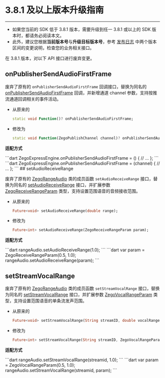 # 3.8.1 及以上版本升级指南

- - -

<Warning title="注意">


- 如果您当前的 SDK 低于 3.8.1 版本，需要升级到任一 3.8.1 或以上的 SDK 版本时，都请务必阅读本文。
- 此外，建议您根据**当前版本号**与**升级目标版本号**，参考 [发布日志](https://doc-zh.zego.im/article/17144) 中两个版本区间的变更说明，检查您的业务相关接口。

</Warning>



在 3.8.1 版本，对以下 API 接口进行废弃变更。

## onPublisherSendAudioFirstFrame

废弃了原有的 `onPublisherSendAudioFirstFrame` 回调接口，替换为同名的 [onPublisherSendAudioFirstFrame](https://doc-zh.zego.im/unique-api/express-video-sdk/zh/dart_flutter/zego_express_engine/ZegoExpressEngine/onPublisherSendAudioFirstFrame.html) 回调，并新增通道 channel 参数，支持按推流通道回调相关的事件活动。
    
- 从原来的

    ```dart
    static void Function()? onPublisherSendAudioFirstFrame;
    ```

- 修改为

    ```dart
    static void Function(ZegoPublishChannel channel)? onPublisherSendAudioFirstFrame;
    ```

**适配方式**

<Tabs>
<Tab title="3.8.1 版本前">
```dart
    ZegoExpressEngine.onPublisherSendAudioFirstFrame = () {
        // ...
    };
    ```
</Tab>
<Tab title="3.8.1 版本及以上">
```dart
    ZegoExpressEngine.onPublisherSendAudioFirstFrame = (channel) {
        // ...
    };
    ```
</Tab>
</Tabs>
## setAudioReceiveRange

废弃了原有的 [ZegoRangeAudio](https://doc-zh.zego.im/unique-api/express-video-sdk/zh/dart_flutter/zego_express_engine/ZegoRangeAudio-class.html) 类的成员函数 `setAudioReceiveRange` 接口，替换为同名的 [setAudioReceiveRange](https://doc-zh.zego.im/unique-api/express-video-sdk/zh/dart_flutter/zego_express_engine/ZegoRangeAudio/setAudioReceiveRange.html) 接口，并扩展参数 [ZegoReceiveRangeParam](https://doc-zh.zego.im/unique-api/express-video-sdk/zh/dart_flutter/zego_express_engine/ZegoReceiveRangeParam-class.html) 类型，支持设置范围语音的音频接收范围。

    
- 从原来的

    ```dart
    Future<void> setAudioReceiveRange(double range);
    ```

- 修改为

    ```dart
    Future<int> setAudioReceiveRange(ZegoReceiveRangeParam param);
    ```

**适配方式**

<Tabs>
<Tab title="3.8.1 版本前">
```dart
rangeAudio.setAudioReceiveRange(1.0);
```
</Tab>
<Tab title="3.8.1 版本及以上">
```dart
var param = ZegoReceiveRangeParam(0.5, 1.0);
rangeAudio.setAudioReceiveRange(param);
```
</Tab>
</Tabs>


## setStreamVocalRange

废弃了原有的 [ZegoRangeAudio](https://doc-zh.zego.im/unique-api/express-video-sdk/zh/dart_flutter/zego_express_engine/ZegoRangeAudio-class.html) 类的成员函数 `setStreamVocalRange` 接口，替换为同名的 [setStreamVocalRange](https://doc-zh.zego.im/unique-api/express-video-sdk/zh/dart_flutter/zego_express_engine/ZegoRangeAudio/setStreamVocalRange.html) 接口，并扩展参数 [ZegoVocalRangeParam](https://doc-zh.zego.im/unique-api/express-video-sdk/zh/dart_flutter/zego_express_engine/ZegoVocalRangeParam-class.html) 类型，支持设置范围语音的单条流发声范围。

- 从原来的

    ```dart
    Future<void> setStreamVocalRange(String streamID, double vocalRange);
    ```

- 修改为

    ```dart
    Future<int> setStreamVocalRange(String streamID, ZegoVocalRangeParam param);
    ```

**适配方式**

<Tabs>
<Tab title="3.8.1 版本前">
```dart
rangeAudio.setStreamVocalRange(streamid, 1.0);
```
</Tab>
<Tab title="3.8.1 版本及以上">
```dart
var param = ZegoVocalRangeParam(0.5, 1.0);
rangeAudio.setStreamVocalRange(streamid, param);
```
</Tab>
</Tabs>

<Content />

